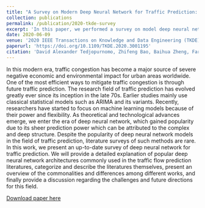 ```yaml
---
title: "A Survey on Modern Deep Neural Network for Traffic Prediction: Trends, Methods and Challenges"
collection: publications
permalink: /publication/2020-tkde-survey
excerpt: 'In this paper, we performed a survey on model deep neural network applications for the task of traffic prediction. We compared a large selection of state-of-the-art research based on the models and the datasets they use.'
date: 2020-06-09
venue: '2020 IEEE Transactions on Knowledge and Data Engineering (TKDE)'
paperurl: 'https://doi.org/10.1109/TKDE.2020.3001195'
citation: 'David Alexander Tedjopurnomo, Zhifeng Bao, Baihua Zheng, Farhana Murtaza Choudhury, and A. K. Qin. "A Survey on Modern Deep Neural Network for Traffic Prediction: Trends, Methods and Challenges," in IEEE Transactions on Knowledge and Data Engineering, vol. 34, no. 4, pp. 1544-1561, 1 April 2022, doi: 10.1109/TKDE.2020.3001195.'
---
```


In this modern era, traffic congestion has become a major source of severe negative economic and environmental impact for urban areas worldwide. One of the most efficient ways to mitigate traffic congestion is through future traffic prediction. The research field of traffic prediction has evolved greatly ever since its inception in the late 70s. Earlier studies mainly use classical statistical models such as ARIMA and its variants. Recently, researchers have started to focus on machine learning models because of their power and flexibility. As theoretical and technological advances emerge, we enter the era of deep neural network, which gained popularity due to its sheer prediction power which can be attributed to the complex and deep structure. Despite the popularity of deep neural network models in the field of traffic prediction, literature surveys of such methods are rare. In this work, we present an up-to-date survey of deep neural network for traffic prediction. We will provide a detailed explanation of popular deep neural network architectures commonly used in the traffic flow prediction literatures, categorize and describe the literatures themselves, present an overview of the commonalities and differences among different works, and finally provide a discussion regarding the challenges and future directions for this field.

[Download paper here](http://david-tedjopurnomo.github.io/files/papers/2020-tkde-survey)
